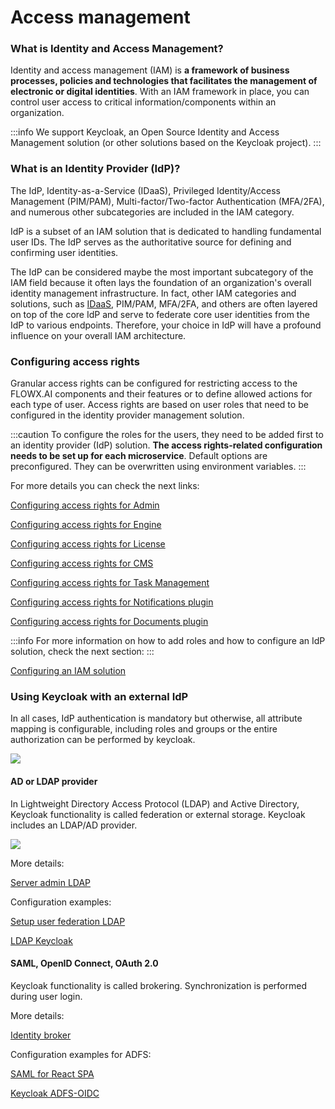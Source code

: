 # Access management

### **What is Identity and Access Management?**

Identity and access management (IAM) is **a framework of business processes, policies and technologies that facilitates the management of electronic or digital identities**. With an IAM framework in place, you can control user access to critical information/components within an organization.

:::info
We support Keycloak, an Open Source Identity and Access Management solution (or other solutions based on the Keycloak project).
:::

### What is an Identity Provider (IdP)?

The IdP, Identity-as-a-Service (IDaaS), Privileged Identity/Access Management (PIM/PAM), Multi-factor/Two-factor Authentication (MFA/2FA), and numerous other subcategories are included in the IAM category.

IdP is a subset of an IAM solution that is dedicated to handling fundamental user IDs. The IdP serves as the authoritative source for defining and confirming user identities.

The IdP can be considered maybe the most important subcategory of the IAM field because it often lays the foundation of an organization's overall identity management infrastructure. In fact, other IAM categories and solutions, such as [IDaaS](https://jumpcloud.com/blog/identity-as-a-service-idaas), PIM/PAM, MFA/2FA, and others are often layered on top of the core IdP and serve to federate core user identities from the IdP to various endpoints. Therefore, your choice in IdP will have a profound influence on your overall IAM architecture.

### Configuring access rights

Granular access rights can be configured for restricting access to the FLOWX.AI components and their features or to define allowed actions for each type of user. Access rights are based on user roles that need to be configured in the identity provider management solution.

:::caution
To configure the roles for the users, they need to be added first to an identity provider (IdP) solution. **The access rights-related configuration needs to be set up for each microservice**. Default options are preconfigured. They can be overwritten using environment variables.
:::

For more details you can check the next links:

[Configuring access rights for Admin](../../flowx-designer/designer-setup-guide)

[Configuring access rights for Engine](../flowx-engine-setup-guide/configuring-access-rights-for-engine)

[Configuring access rights for License](../license-engine-setup-guide/configuring-access-rights-for-license)

[Configuring access rights for CMS](../cms-setup-guide/configuring-access-rights-for-cms)

[Configuring access rights for Task Management](../../platform-deep-dive/plugins/plugins-setup-guide/task-management-plugin-setup/configuring-access-rights-for-task-management)

[Configuring access rights for Notifications plugin](../../platform-deep-dive/plugins/plugins-setup-guide/notifications-plugin-setup/configuring-access-rights-for-notifications)

[Configuring access rights for Documents plugin](../../platform-deep-dive/plugins/plugins-setup-guide/documents-plugin-setup/configuring-access-rights-for-documents)

:::info
For more information on how to add roles and how to configure an IdP solution, check the next section:
:::

[Configuring an IAM solution](./configuring-an-iam-solution)

### Using Keycloak with an external IdP

In all cases, IdP authentication is mandatory but otherwise, all attribute mapping is configurable, including roles and groups or the entire authorization can be performed by keycloak.

![](https://s3.eu-west-1.amazonaws.com/docx.flowx.ai/2.13/LDAP_keycloak.png)

#### AD or LDAP provider

In Lightweight Directory Access Protocol (LDAP) and Active Directory, Keycloak functionality is called federation or external storage. Keycloak includes an LDAP/AD provider.

![](https://s3.eu-west-1.amazonaws.com/docx.flowx.ai/2.13/LDAP_federation.png)

More details:

[Server admin LDAP](https://www.keycloak.org/docs/latest/server_admin/#_ldap)

Configuration examples:

[Setup user federation LDAP](https://documentation.abas.cloud/en/abas-keycloak/setup-user-federation-ldap.html)

[LDAP Keycloak](https://blog.please-open.it/ldap-keycloak/)

#### SAML, OpenID Connect, OAuth 2.0

Keycloak functionality is called brokering. Synchronization is performed during user login.

More details:

[Identity broker](https://www.keycloak.org/docs/latest/server_admin/#_identity_broker_first_login)

Configuration examples for ADFS:

[SAML for React SPA](https://blog.samlsecurity.com/post/saml-for-react-spa/)

[Keycloak ADFS-OIDC](https://www.michaelboeynaems.com/keycloak-ADFS-OIDC.html)